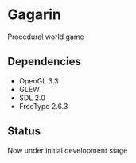 # Gagarin
Procedural world game

## Dependencies
- OpenGL 3.3
- GLEW
- SDL 2.0
- FreeType 2.6.3

## Status
Now under initial development stage
